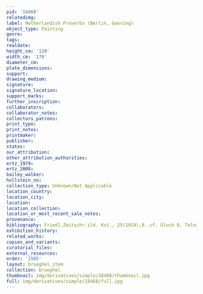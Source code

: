 ```yaml
---
pid: '18468'
relatedimg: 
label: Netherlandish Proverbs (Berlin, Goering)
object_type: Painting
genre: 
tags: 
realdate: 
height_cm: '120'
width_cm: '170'
diameter_cm: 
plate_dimensions: 
support: 
drawing_medium: 
signature: 
signature_location: 
support_marks: 
further_inscription: 
collaborators: 
collaborator_notes: 
collectors_patrons: 
print_type: 
print_notes: 
printmaker: 
publisher: 
states: 
our_attribution: 
other_attribution_authorities: 
ertz_1979: 
ertz_2008: 
bailey_walker: 
hollstein_no: 
collection_type: Unknown/Not Applicable
location_country: 
location_city: 
location: 
location_collection: 
location_or_most_recent_sale_notes: 
provenance: 
bibliography: Friedl.Zeitschr.ild. Kst., 25(1914),9. cf. Gluch 8, Tolnay 4, Friedl.XIV,12.
exhibition_history: 
related_works: 
copies_and_variants: 
curatorial_files: 
external_resources: 
order: '1505'
layout: brueghel_item
collection: brueghel
thumbnail: img/derivatives/simple/18468/thumbnail.jpg
full: img/derivatives/simple/18468/full.jpg
---
```

